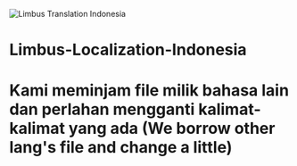 ![Limbus Translation Indonesia](https://github.com/user-attachments/assets/f624ebf0-fb71-4ad6-8eb9-95eed62cf0df)
# Limbus-Localization-Indonesia
# Kami meminjam file milik bahasa lain dan perlahan mengganti kalimat-kalimat yang ada (We borrow other lang's file and change a little)

